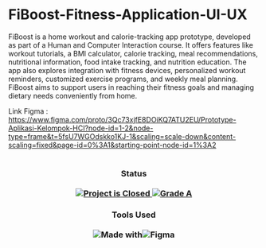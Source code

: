 # FiBoost-Fitness-Application-UI-UX
FiBoost is a home workout and calorie-tracking app prototype, developed as part of a Human and Computer Interaction course. It offers features like workout tutorials, a BMI calculator, calorie tracking, meal recommendations, nutritional information, food intake tracking, and nutrition education. The app also explores integration with fitness devices, personalized workout reminders, customized exercise programs, and weekly meal planning. FiBoost aims to support users in reaching their fitness goals and managing dietary needs conveniently from home.

Link Figma : https://www.figma.com/proto/3Qc73xjfE8DOiKQ7ATU2EU/Prototype-Aplikasi-Kelompok-HCI?node-id=1-2&node-type=frame&t=5fsU7WGOdskko1KJ-1&scaling=scale-down&content-scaling=fixed&page-id=0%3A1&starting-point-node-id=1%3A2
#

<H3 align="center">
  Status<br><br>
  <a href=#>
    <img src="https://img.shields.io/badge/Project_Status-Closed-red.svg" alt="Project is Closed">
  </a>
  <a href=#>
    <img src="https://img.shields.io/badge/Final_Grade-A-green.svg" alt="Grade A">
  </a>
</H3>

<H3 align="center">
  Tools Used<br><br>
  <a href=#>
  <span style="display: inline-flex; align-items: center;">
    <img src="https://img.shields.io/badge/Made%20with-lightgrey?style=for-the-badge" alt="Made with" style="margin: 0;">
    <img src="https://img.shields.io/badge-Figma-F24E1E?style=for-the-badge&logo=figma&logoColor=white" alt="Figma" style="margin: 0;">
  </span>
  </a>
</H3>
